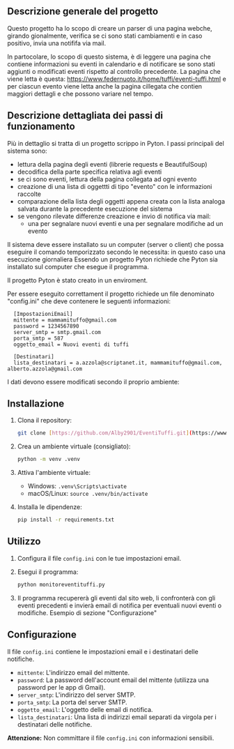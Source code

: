 ## Descrizione generale del progetto

Questo progetto ha lo scopo di creare un parser di una pagina webche, girando gionalmente, verifica se ci sono stati cambiamenti e in caso positivo, invia una notififa via mail.

In partocolare, lo scopo di questo sistema, è di leggere una pagina che contiene informazioni su eventi in calendario e di notificare se sono stati aggiunti o modificati eventi rispetto al controllo precedente. 
La pagina che viene letta è questa: https://www.federnuoto.it/home/tuffi/eventi-tuffi.html e per ciascun evento viene letta anche la pagina cillegata che contien maggiori dettagli e che possono variare nel tempo.

## Descrizione dettagliata dei passi di funzionamento

Più in dettaglio si tratta di un progetto scrippo in Pyton.
I passi principali del sistema sono:
 - lettura della pagina degli eventi (librerie requests e BeautifulSoup)
 - decodifica della parte specifica relativa agli eventi
 - se ci sono eventi, lettura della pagina collegata ad ogni evento
 - creazione di una lista di oggettti di tipo "evento" con le informazioni raccolte
 - comparazione della lista degli oggetti appena creata con la lista analoga salvata durante la precedente esecuzione del sistema
 - se vengono rilevate differenze creazione e invio di notifica via mail:
   - una per segnalare nuovi eventi e una per segnalare modifiche ad un evento 

Il sistema deve essere installato su un computer (server o client) che possa eseguire il comando temporizzato secondo le necessita: in questo caso una esecuzione giornaliera
Essendo un progetto Pyton richiede che Pyton sia installato sul computer che esegue il programma.

Il progetto Pyton è stato creato in un enviroment.

Per essere eseguito correttament il progetto richiede un file denominato "config.ini" che deve contenere le seguenti informazioni:

      [ImpostazioniEmail]
      mittente = mammamituffo@gmail.com
      password = 1234567890
      server_smtp = smtp.gmail.com
      porta_smtp = 587
      oggetto_email = Nuovi eventi di tuffi
      
      [Destinatari]
      lista_destinatari = a.azzola@scriptanet.it, mammamituffo@gmail.com, alberto.azzola@gmail.com

I dati devono essere modificati secondo il proprio ambiente:

## Installazione

1.  Clona il repository:

    ```bash
    git clone [https://github.com/Alby2901/EventiTuffi.git](https://www.google.com/search?q=https://github.com/Alby2901/EventiTuffi.git)
    ```

2.  Crea un ambiente virtuale (consigliato):

    ```bash
    python -m venv .venv
    ```

3.  Attiva l'ambiente virtuale:

    * Windows: `.venv\Scripts\activate`
    * macOS/Linux: `source .venv/bin/activate`

4.  Installa le dipendenze:

    ```bash
    pip install -r requirements.txt
    ```

## Utilizzo

1.  Configura il file `config.ini` con le tue impostazioni email.
2.  Esegui il programma:

    ```bash
    python monitoreventituffi.py
    ```

3.  Il programma recupererà gli eventi dal sito web, li confronterà con gli eventi precedenti e invierà email di notifica per eventuali nuovi eventi o modifiche.
Esempio di sezione "Configurazione"


## Configurazione

Il file `config.ini` contiene le impostazioni email e i destinatari delle notifiche.

* `mittente`: L'indirizzo email del mittente.
* `password`: La password dell'account email del mittente (utilizza una password per le app di Gmail).
* `server_smtp`: L'indirizzo del server SMTP.
* `porta_smtp`: La porta del server SMTP.
* `oggetto_email`: L'oggetto delle email di notifica.
* `lista_destinatari`: Una lista di indirizzi email separati da virgola per i destinatari delle notifiche.

**Attenzione:** Non committare il file `config.ini` con informazioni sensibili.

